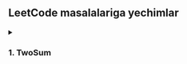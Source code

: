 ## LeetCode masalalariga yechimlar

<details>
  <summary><H3>1. TwoSum</H3></summary>
  https://github.com/wahid-d/leetcode/blob/91bf8801114a8dc633ac7145c00cf5fd3fce6420/TwoSum.cs#L1-L21
</details>


